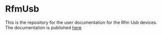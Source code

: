 # RfmUsb

This is the repository for the user documentation for the Rfm Usb devices. The documentation is published [here](https://axiologix-technologies.github.io/RfmUsb/)
